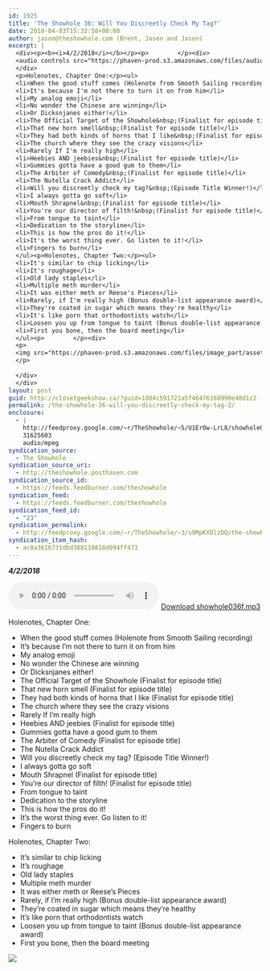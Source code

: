 ```yaml
---
id: 1925
title: 'The Showhole 36: Will You Discreetly Check My Tag?'
date: 2018-04-03T15:32:58+00:00
author: jason@theshowhole.com (Brent, Jasen and Jason)
excerpt: |
  <div><p><b><i>4/2/2018</i></b></p><p>        </p><div>
  <audio controls src="https://phaven-prod.s3.amazonaws.com/files/audio_part/asset/2053879/XQ_pL4xxtM8ucm8lRlErM__8Ylg/showhole036f.mp3"></audio> <a href="https://phaven-prod.s3.amazonaws.com/files/audio_part/asset/2053879/XQ_pL4xxtM8ucm8lRlErM__8Ylg/showhole036f.mp3">Download showhole036f.mp3</a>
  </div>
  <p>Holenotes, Chapter One:</p><ul>
  <li>When the good stuff comes (Holenote from Smooth Sailing recording)</li>
  <li>It's because I'm not there to turn it on from him</li>
  <li>My analog emoji</li>
  <li>No wonder the Chinese are winning</li>
  <li>Or Dicksnjanes either!</li>
  <li>The Official Target of the Showhole&nbsp;(Finalist for episode title)</li>
  <li>That new horn smell&nbsp;(Finalist for episode title)</li>
  <li>They had both kinds of horns that I like&nbsp;(Finalist for episode title)</li>
  <li>The church where they see the crazy visions</li>
  <li>Rarely If I'm really high</li>
  <li>Heebies AND jeebies&nbsp;(Finalist for episode title)</li>
  <li>Gummies gotta have a good gum to them</li>
  <li>The Arbiter of Comedy&nbsp;(Finalist for episode title)</li>
  <li>The Nutella Crack Addict</li>
  <li>Will you discreetly check my tag?&nbsp;(Episode Title Winner!)</li>
  <li>I always gotta go soft</li>
  <li>Mouth Shrapnel&nbsp;(Finalist for episode title)</li>
  <li>You're our director of filth!&nbsp;(Finalist for episode title)</li>
  <li>From tongue to taint</li>
  <li>Dedication to the storyline</li>
  <li>This is how the pros do it!</li>
  <li>It's the worst thing ever. Go listen to it!</li>
  <li>Fingers to burn</li>
  </ul><p>Holenotes, Chapter Two:</p><ul>
  <li>It's similar to chip licking</li>
  <li>It's roughage</li>
  <li>Old lady staples</li>
  <li>Multiple meth murder</li>
  <li>It was either meth or Reese's Pieces</li>
  <li>Rarely, if I'm really high (Bonus double-list appearance award)</li>
  <li>They're coated in sugar which means they're healthy</li>
  <li>It's like porn that orthodontists watch</li>
  <li>Loosen you up from tongue to taint (Bonus double-list appearance award)</li>
  <li>First you bone, then the board meeting</li>
  </ul><p>        </p><div>
  <p>
  <img src="https://phaven-prod.s3.amazonaws.com/files/image_part/asset/2053880/GnApK9jFsoN4iD64moAssr7ORf4/medium_ebhu.jpg">
  </p>
  
  </div>
  </div>
layout: post
guid: http://closetgeekshow.ca/?guid=1d84c591721a5f46476168990e48d1c2
permalink: /the-showhole-36-will-you-discreetly-check-my-tag-2/
enclosure:
  - |
    http://feedproxy.google.com/~r/TheShowhole/~5/U1ErOw-LrL8/showhole036f.mp3
    31625603
    audio/mpeg
syndication_source:
  - The Showhole
syndication_source_uri:
  - http://theshowhole.posthaven.com
syndication_source_id:
  - https://feeds.feedburner.com/theshowhole
syndication_feed:
  - https://feeds.feedburner.com/theshowhole
syndication_feed_id:
  - "23"
syndication_permalink:
  - http://feedproxy.google.com/~r/TheShowhole/~3/s9MpKYDlzDQ/the-showhole-36-will-you-discreetly-check-my-tag
syndication_item_hash:
  - ac0a3616731dbd388110818d094ff473
---
```

<div class="posthaven-post-body">
  <p>
    <b><i>4/2/2018</i></b>
  </p>
  
  <p>
    <div class="posthaven-file posthaven-file-audio posthaven-file-state-processed" id="posthaven_audio_2053879" >
      <audio controls src="https://phaven-prod.s3.amazonaws.com/files/audio_part/asset/2053879/XQ_pL4xxtM8ucm8lRlErM__8Ylg/showhole036f.mp3" type="audio/mpeg"></audio> <a class="posthaven-file-download" download href="https://phaven-prod.s3.amazonaws.com/files/audio_part/asset/2053879/XQ_pL4xxtM8ucm8lRlErM__8Ylg/showhole036f.mp3">Download showhole036f.mp3</a>
    </div>
  </p>
  
  <p>
    Holenotes, Chapter One:
  </p>
  
  <ul>
    <li>
      When the good stuff comes (Holenote from Smooth Sailing recording)
    </li>
    <li>
      It&#8217;s because I&#8217;m not there to turn it on from him
    </li>
    <li>
      My analog emoji
    </li>
    <li>
      No wonder the Chinese are winning
    </li>
    <li>
      Or Dicksnjanes either!
    </li>
    <li>
      The Official Target of the Showhole (Finalist for episode title)
    </li>
    <li>
      That new horn smell (Finalist for episode title)
    </li>
    <li>
      They had both kinds of horns that I like (Finalist for episode title)
    </li>
    <li>
      The church where they see the crazy visions
    </li>
    <li>
      Rarely If I&#8217;m really high
    </li>
    <li>
      Heebies AND jeebies (Finalist for episode title)
    </li>
    <li>
      Gummies gotta have a good gum to them
    </li>
    <li>
      The Arbiter of Comedy (Finalist for episode title)
    </li>
    <li>
      The Nutella Crack Addict
    </li>
    <li>
      Will you discreetly check my tag? (Episode Title Winner!)
    </li>
    <li>
      I always gotta go soft
    </li>
    <li>
      Mouth Shrapnel (Finalist for episode title)
    </li>
    <li>
      You&#8217;re our director of filth! (Finalist for episode title)
    </li>
    <li>
      From tongue to taint
    </li>
    <li>
      Dedication to the storyline
    </li>
    <li>
      This is how the pros do it!
    </li>
    <li>
      It&#8217;s the worst thing ever. Go listen to it!
    </li>
    <li>
      Fingers to burn
    </li>
  </ul>
  
  <p>
    Holenotes, Chapter Two:
  </p>
  
  <ul>
    <li>
      It&#8217;s similar to chip licking
    </li>
    <li>
      It&#8217;s roughage
    </li>
    <li>
      Old lady staples
    </li>
    <li>
      Multiple meth murder
    </li>
    <li>
      It was either meth or Reese&#8217;s Pieces
    </li>
    <li>
      Rarely, if I&#8217;m really high (Bonus double-list appearance award)
    </li>
    <li>
      They&#8217;re coated in sugar which means they&#8217;re healthy
    </li>
    <li>
      It&#8217;s like porn that orthodontists watch
    </li>
    <li>
      Loosen you up from tongue to taint (Bonus double-list appearance award)
    </li>
    <li>
      First you bone, then the board meeting
    </li>
  </ul>
  
  <div class="posthaven-gallery" id="posthaven_gallery[1278474]">
    <p class="posthaven-file posthaven-file-image posthaven-file-state-processed">
      <img class="posthaven-gallery-image" src="https://phaven-prod.s3.amazonaws.com/files/image_part/asset/2053880/GnApK9jFsoN4iD64moAssr7ORf4/medium_ebhu.jpg" data-posthaven-state='processed'
data-medium-src='https://phaven-prod.s3.amazonaws.com/files/image_part/asset/2053880/GnApK9jFsoN4iD64moAssr7ORf4/medium_ebhu.jpg'
data-medium-width='300'
data-medium-height='250'
data-large-src='https://phaven-prod.s3.amazonaws.com/files/image_part/asset/2053880/GnApK9jFsoN4iD64moAssr7ORf4/large_ebhu.jpg'
data-large-width='300'
data-large-height='250'
data-thumb-src='https://phaven-prod.s3.amazonaws.com/files/image_part/asset/2053880/GnApK9jFsoN4iD64moAssr7ORf4/thumb_ebhu.jpg'
data-thumb-width='200'
data-thumb-height='200'
data-xlarge-src='https://phaven-prod.s3.amazonaws.com/files/image_part/asset/2053880/GnApK9jFsoN4iD64moAssr7ORf4/xlarge_ebhu.jpg'
data-xlarge-width='300'
data-xlarge-height='250'
data-orig-src='https://phaven-prod.s3.amazonaws.com/files/image_part/asset/2053880/GnApK9jFsoN4iD64moAssr7ORf4/ebhu.jpg'
data-orig-width='300'
data-orig-height='250'
data-posthaven-id='2053880' />
    </p></p>
  </div></p>
</div>